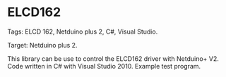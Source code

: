 ELCD162
=======

Tags: ELCD 162, Netduino plus 2, C#, Visual Studio.

Target: Netduino plus 2.

This library can be use to control the ELCD162 driver with Netduino+ V2. Code written in C# with Visual Studio 2010. Example test program.
